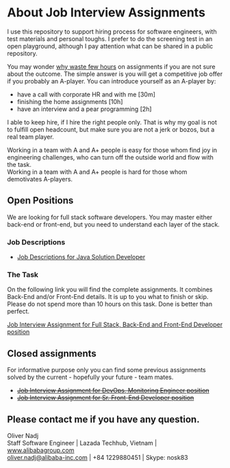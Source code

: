 # About Job Interview Assignments

I use this repository to support hiring process for software engineers, with test materials and personal toughs. I prefer to do the screening test in an open playground,
although I pay attention what can be shared in a public repository.

You may wonder [why waste few hours][whywastefewhours] on assignments if you are not sure about the outcome. The simple answer is you will get a competitive job offer if you probably an A-player.
You can introduce yourself as an A-player by:
  - have a call with corporate HR and with me [30m]
  - finishing the home assignments [10h]
  - have an interview and a pear programming [2h]

I able to keep hire, if I hire the right people only. That is why my goal is not to fulfill open headcount, but make sure you are not a jerk or bozos, but a real team player. 

Working in a team with A and A+ people is easy for those whom find joy in engineering challenges, who can turn off the outside world and flow with the task.  
Working in a team with A and A+ people is hard for those whom demotivates A-players.


## Open Positions

We are looking for full stack software developers. You may master either back-end or front-end, but you need to understand each layer of the stack.


### Job Descriptions
- [Job Descriptions for Java Solution Developer](Java-Solution-Developer.md)

### The Task
On the following link you will find the complete assignments. It combines Back-End and/or Front-End details. It is up to you what to finish or skip. Please do not spend more than 10 hours on this task. Done is better than perfect.

[Job Interview Assignment for Full Stack, Back-End and Front-End Developer position](basic-shop.job-interview-assignment.md)

## Closed assignments
For informative purpose only you can find some previous assignments solved by the current - hopefully your future - team mates.

- [~~Job Interview Assignment for DevOps, Monitoring Engineer position~~](devops-2017/DevOps-Monitoring-Engineer.prework.md)
- [~~Job Interview Assignment for Sr. Front-End Developer position~~](front-end-2017/Front-End-Developer.prework.md)

## Please contact me if you have any question.

Oliver Nadj  
Staff Software Engineer | Lazada Techhub, Vietnam | www.alibabagroup.com  
oliver.nadj@alibaba-inc.com | +84 1229880451 |  Skype: nosk83  

[//]: # (References)
[whywastefewhours]:<https://workplace.stackexchange.com/questions/18696/given-a-homework-tasks-on-a-job-interview>